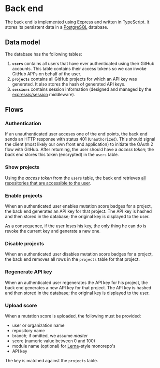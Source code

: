 # Back end
The back end is implemented using [Express](https://expressjs.com/) and written in [TypeScript](http://www.typescriptlang.org/).
It stores its persistent data in a [PostgreSQL](https://www.postgresql.org/) database.

## Data model
The database has the following tables:
1. **`users`** contains all users that have ever authenticated using their GitHub accounts.
This table contains their access tokens so we can invoke GitHub API's on behalf of the user.
1. **`projects`** contains all GitHub projects for which an API key was generated.
It also stores the hash of generated API keys.
1. **`sessions`** contains session information (designed and managed by the [expressjs/session](https://github.com/expressjs/session) middleware).

## Flows

### Authentication
If an unauthenticated user acceses one of the end points, the back end sends an HTTP response with status 401 (`Unauthorized`).
This should signal the client (most likely our own front end application) to initiate the OAuth 2 flow with GitHub.
After returning, the user should have a _access token_; the back end stores this token (encrypted) in the `users` table.

### Show projects
Using the _access token_ from the `users` table, the back end retrieves [all repositories that are accessible to the user](https://developer.github.com/v3/repos/#list-your-repositories).

### Enable projects
When an authenticated user enables mutation score badges for a project, the back end generates an API key for that project.
The API key is hashed and then stored in the database; the original key is displayed to the user.

As a consequence, if the user loses his key, the only thing he can do is revoke the current key and generate a new one.

### Disable projects
When an authenticated user disables mutation score badges for a project, the back end removes all rows in the `projects` table for that project.

### Regenerate API key
When an authenticated user regenerates the API key for his project, the back end generates a new API key for that project.
The API key is hashed and then stored in the database; the original key is displayed to the user.

### Upload score
When a mutation score is uploaded, the following must be provided:
* user or organization name
* repository name
* branch; if omitted, we assume _master_ 
* score (numeric value between 0 and 100)
* module name (optional) for [Lerna](https://lernajs.io/)-style monorepo's
* API key

The key is matched against the `projects` table.

